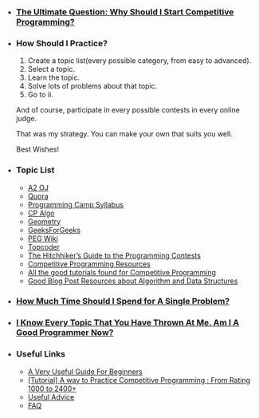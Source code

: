 - ### [The Ultimate Question: Why Should I Start Competitive Programming?](https://codeforces.com/blog/entry/79449#comment-651688)

- ### How Should I Practice?

  1. Create a topic list(every possible category, from easy to advanced).
  2. Select a topic.
  3. Learn the topic.
  4. Solve lots of problems about that topic.
  5. Go to ii.

  And of course, participate in every possible contests in every online judge.

  That was my strategy. You can make your own that suits you well.

  Best Wishes!
  
 - ### Topic List
    - [A2 OJ](https://a2oj.com/categories) 
    - [Quora](https://www.quora.com/What-are-the-algorithms-required-to-solve-all-problems-using-C++-in-any-competitive-coding-contest)
    - [Programming Camp Syllabus](https://docs.google.com/document/d/1_dc3Ifg7Gg1LxhiqMMmE9UbTsXpdRiYh4pKILYG2eA4/edit)
    - [CP Algo](https://cp-algorithms.com/)
    - [Geometry](https://vlecomte.github.io/cp-geo.pdf)
    - [GeeksForGeeks](https://www.geeksforgeeks.org/fundamentals-of-algorithms/)
    - [PEG Wiki](http://wcipeg.com/wiki/Special:AllPages)
    - [Topcoder](https://www.topcoder.com/community/competitive-programming/tutorials/)
    - [The Hitchhiker’s Guide to the Programming Contests](http://comscigate.com/Books/contests/icpc.pdf)
    - [Competitive Programming Resources](https://halexv.blogspot.com/2015/10/competitive-programming-resources.html)
    - [All the good tutorials found for Competitive Programming](https://codeforces.com/blog/entry/57282)
    - [Good Blog Post Resources about Algorithm and Data Structures](https://codeforces.com/blog/entry/13529)

- ### [How Much Time Should I Spend for A Single Problem?](https://www.google.com/search?q=random+number+from+15+to+30&oq=random+number+from+15+to+30&aqs=chrome..69i57j0l2.8559j0j7&sourceid=chrome&ie=UTF-8)

- ### [I Know Every Topic That You Have Thrown At Me. Am I A Good Programmer Now?](https://codeforces.com/blog/entry/53341?#comment-373965)

- ### Useful Links
  - [A Very Useful Guide For Beginners](https://github.com/the-hyp0cr1t3/CC)
  - [[Tutorial] A way to Practice Competitive Programming : From Rating 1000 to 2400+](https://drive.google.com/file/d/1J2x8pIYQ3MXANgvzOgBciWd3d79j_Exa/view)
  - [Useful Advice](https://docs.google.com/document/d/1cHJ3S3s5dZJjMQjvL_R24ZIwzZjeYMzAuVm3MkHDxzU/edit)
  - [FAQ](https://codeforces.com/blog/entry/47516)
